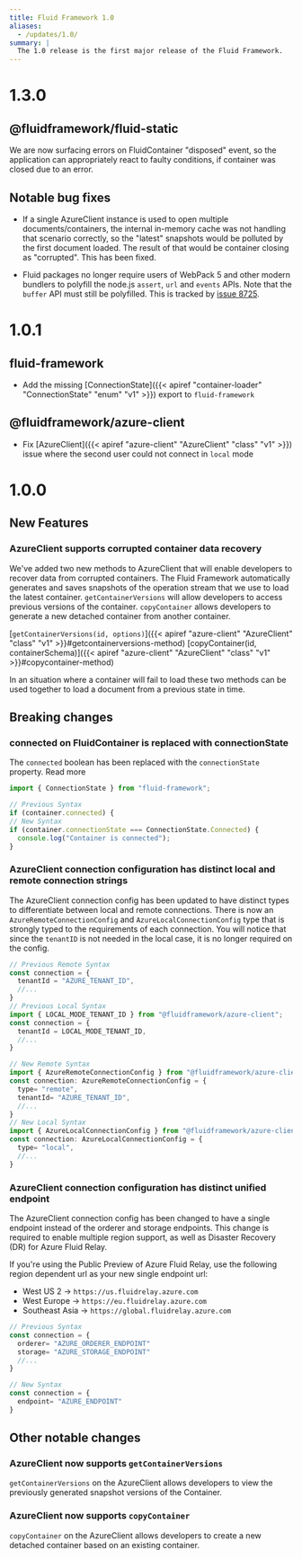 ```yaml
---
title: Fluid Framework 1.0
aliases:
  - /updates/1.0/
summary: |
  The 1.0 release is the first major release of the Fluid Framework.
---
```


<!-- markdownlint-disable MD025 -->

# 1.3.0

## @fluidframework/fluid-static

We are now surfacing errors on FluidContainer "disposed" event, so the application can appropriately react to faulty conditions, if container was closed due to an error.

## Notable bug fixes

-   If a single AzureClient instance is used to open multiple documents/containers, the internal in-memory cache was not handling that scenario correctly, so the "latest" snapshots would be polluted by the first document loaded. The result of that would be container closing as "corrupted". This has been fixed.

-   Fluid packages no longer require users of WebPack 5 and other modern bundlers to polyfill the node.js `assert`, `url` and `events` APIs. Note that the `buffer` API must still be polyfilled. This is tracked by [issue 8725](https://github.com/microsoft/FluidFramework/issues/8725).

# 1.0.1

## fluid-framework

-   Add the missing [ConnectionState]({{< apiref "container-loader" "ConnectionState" "enum" "v1" >}}) export to `fluid-framework`

## @fluidframework/azure-client

-   Fix [AzureClient]({{< apiref "azure-client" "AzureClient" "class" "v1" >}}) issue where the second user could not connect in `local` mode

# 1.0.0

## New Features

### AzureClient supports corrupted container data recovery

We've added two new methods to AzureClient that will enable developers to recover data from corrupted containers. The Fluid Framework automatically generates and saves snapshots of the operation stream that we use to load the latest container. `getContainerVersions` will allow developers to access previous versions of the container. `copyContainer` allows developers to generate a new detached container from another container.

[`getContainerVersions(id, options)`]({{< apiref "azure-client" "AzureClient" "class" "v1" >}}#getcontainerversions-method)
[copyContainer(id, containerSchema)]({{< apiref "azure-client" "AzureClient" "class" "v1" >}}#copycontainer-method)

In an situation where a container will fail to load these two methods can be used together to load a document from a previous state in time.

## Breaking changes

### connected on FluidContainer is replaced with connectionState

The `connected` boolean has been replaced with the `connectionState` property. Read more

```js
import { ConnectionState } from "fluid-framework";

// Previous Syntax
if (container.connected) {
// New Syntax
if (container.connectionState === ConnectionState.Connected) {
  console.log("Container is connected");
}
```

### AzureClient connection configuration has distinct local and remote connection strings

The AzureClient connection config has been updated to have distinct types to differentiate between local and remote connections. There is now an `AzureRemoteConnectionConfig` and `AzureLocalConnectionConfig` type that is strongly typed to the requirements of each connection. You will notice that since the `tenantID` is not needed in the local case, it is no longer required on the config.

```js
// Previous Remote Syntax
const connection = {
  tenantId = "AZURE_TENANT_ID",
  //...
}
// Previous Local Syntax
import { LOCAL_MODE_TENANT_ID } from "@fluidframework/azure-client";
const connection = {
  tenantId = LOCAL_MODE_TENANT_ID,
  //...
}
```

```js
// New Remote Syntax
import { AzureRemoteConnectionConfig } from "@fluidframework/azure-client";
const connection: AzureRemoteConnectionConfig = {
  type= "remote",
  tenantId= "AZURE_TENANT_ID",
  //...
}
// New Local Syntax
import { AzureLocalConnectionConfig } from "@fluidframework/azure-client";
const connection: AzureLocalConnectionConfig = {
  type= "local",
  //...
}
```

### AzureClient connection configuration has distinct unified endpoint

The AzureClient connection config has been changed to have a single endpoint instead of the orderer and storage endpoints. This change is required to enable multiple region support, as well as Disaster Recovery (DR) for Azure Fluid Relay.

If you're using the Public Preview of Azure Fluid Relay, use the following region dependent url as your new single endpoint url:

-   West US 2 ->  `https://us.fluidrelay.azure.com`
-   West Europe -> `https://eu.fluidrelay.azure.com`
-   Southeast Asia -> `https://global.fluidrelay.azure.com`

```js
// Previous Syntax
const connection = {
  orderer= "AZURE_ORDERER_ENDPOINT"
  storage= "AZURE_STORAGE_ENDPOINT"
  //...
}
```

```js
// New Syntax
const connection = {
  endpoint= "AZURE_ENDPOINT"
}
```

## Other notable changes

### AzureClient now supports `getContainerVersions`

`getContainerVersions` on the AzureClient allows developers to view the previously generated snapshot versions of the Container.

### AzureClient now supports `copyContainer`

`copyContainer` on the AzureClient allows developers to create a new detached container based on an existing container.
